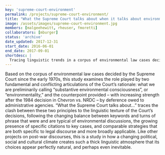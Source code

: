 ```yaml
---
key: 'supreme-court-environment'
permalink: /projects/supreme-court-environment/
title: "What the Supreme Court talks about when it talks about environmental law"
image: /assets/images/supreme-court-environment.jpg
members: [malgeehewitt, rheuser, fmoretti]
collaborators: [mburger]
status: 'archive'
date_updated: 2017-12-31
start_date: 2016-06-01
end_date: 2017-09-01
shortdesc: |
  Tracing linguistic trends in a corpus of environmental law cases decided by the Supreme Court since the early 1970s
---
```


Based on the corpus of environmental law cases decided by the Supreme Court since the early 1970s, this study examines the role played by two fundamental and conflicting articulations of the Court’s rationale: what we are preliminarily calling “substantive environmental consciousness”, or “environmentality,” and the counterpoint provided – with increasing strength after the 1984 decision in Chevron vs. NRDC – by deference owed to administrative agencies. “What the Supreme Court talks about…” traces the clash between these two principles to the linguistic texture of the Court’s decisions, following the changing balance between keywords and turns of phrase that were and are typical of environmental discussions, the growing presence of specific citations to key cases, and comparable strategies that are both specific to legal discourse and more broadly applicable. Like other projects on post-war discourses, this is a study in how a changing political, social and cultural climate creates such a thick linguistic atmosphere that its choices appear perfectly natural, and perhaps even inevitable.